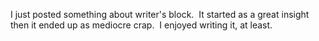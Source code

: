 I just posted something about writer's block.  It started as a
great insight then it ended up as mediocre crap.  I enjoyed writing
it, at least.


